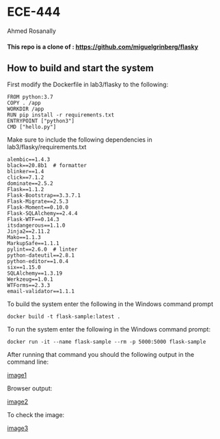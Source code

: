 # ECE-444
Ahmed Rosanally

#### This repo is a clone of : https://github.com/miguelgrinberg/flasky

## How to build and start the system

First modify the Dockerfile in lab3/flasky to the following:

```docker
FROM python:3.7	
COPY . /app	
WORKDIR /app	
RUN pip install -r requirements.txt	
ENTRYPOINT ["python3"]	
CMD ["hello.py"]
```

Make sure to include the following dependencies in lab3/flasky/requirements.txt

```
alembic==1.4.3
black==20.8b1  # formatter
blinker==1.4
click==7.1.2
dominate==2.5.2
Flask==1.1.2
Flask-Bootstrap==3.3.7.1
Flask-Migrate==2.5.3
Flask-Moment==0.10.0
Flask-SQLAlchemy==2.4.4
Flask-WTF==0.14.3
itsdangerous==1.1.0
Jinja2==2.11.2
Mako==1.1.3
MarkupSafe==1.1.1
pylint==2.6.0  # linter
python-dateutil==2.8.1
python-editor==1.0.4
six==1.15.0
SQLAlchemy==1.3.19
Werkzeug==1.0.1
WTForms==2.3.3
email-validator==1.1.1
```

To build the system enter the following in the Windows command prompt

`docker build -t flask-sample:latest .`

To run the system enter the following in the Windows command prompt:

`docker run -it --name flask-sample --rm -p 5000:5000 flask-sample`

After running that command you should the following output in the command line:

[image1](lab3/lab4-1.PNG)

Browser output:

[image2](lab3/lab4-2.PNG)

To check the image:

[image3](lab3/lab4-3.PNG)


